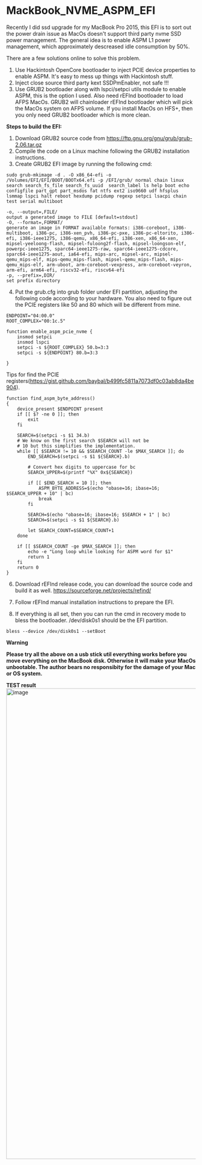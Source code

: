 # MackBook_NVME_ASPM_EFI

Recently I did ssd upgrade for my MacBook Pro 2015, this EFI is to sort out the power drain issue as MacOs doesn't support third party nvme SSD power management. The general idea is to enable ASPM L1 power management, which approximately descreased idle consumption by 50%.

There are a few solutions online to solve this problem.
1. Use Hackintosh OpenCore bootloader to inject PCIE device properties to enable ASPM. It's easy to mess up things with Hackintosh stuff.
2. Inject close source third party kext SSDPmEnabler, not safe !!!
3. Use GRUB2 bootloader along with lspci/setpci utils module to enable ASPM, this is the option I used. Also need rEFInd bootloader to load AFPS MacOs. GRUB2 will chainloader rEFInd bootloader which will pick the MacOs system on AFPS volume. If you install MacOs on HFS+, then you only need GRUB2 bootloader which is more clean.

**Steps to build the EFI:**

1. Download GRUB2 source code from https://ftp.gnu.org/gnu/grub/grub-2.06.tar.gz
2. Compile the code on a Linux machine following the GRUB2 installation instructions.
3. Create GRUB2 EFI image by running the following cmd:
```
sudo grub-mkimage -d . -O x86_64-efi -o /Volumes/EFI/EFI/BOOT/BOOTx64.efi -p /EFI/grub/ normal chain linux search search_fs_file search_fs_uuid  search_label ls help boot echo configfile part_gpt part_msdos fat ntfs ext2 iso9660 udf hfsplus lsmmap lspci halt reboot hexdump pcidump regexp setpci lsacpi chain test serial multiboot
```
```
-o, --output=,FILE/
output a generated image to FILE [default=stdout]
-O, --format=,FORMAT/
generate an image in FORMAT available formats: i386-coreboot, i386-multiboot, i386-pc, i386-xen_pvh, i386-pc-pxe, i386-pc-eltorito, i386-efi, i386-ieee1275, i386-qemu, x86_64-efi, i386-xen, x86_64-xen, mipsel-yeeloong-flash, mipsel-fuloong2f-flash, mipsel-loongson-elf, powerpc-ieee1275, sparc64-ieee1275-raw, sparc64-ieee1275-cdcore, sparc64-ieee1275-aout, ia64-efi, mips-arc, mipsel-arc, mipsel-qemu_mips-elf, mips-qemu_mips-flash, mipsel-qemu_mips-flash, mips-qemu_mips-elf, arm-uboot, arm-coreboot-vexpress, arm-coreboot-veyron, arm-efi, arm64-efi, riscv32-efi, riscv64-efi
-p, --prefix=,DIR/
set prefix directory
```

4. Put the grub.cfg into grub folder under EFI partition, adjusting the following code according to your hardware. You also need to figure out the PCIE registers like 50 and 80 which will be different from mine.
```
ENDPOINT="04:00.0"
ROOT_COMPLEX="00:1c.5"

function enable_aspm_pcie_nvme {
    insmod setpci
    insmod lspci
    setpci -s ${ROOT_COMPLEX} 50.b=3:3
    setpci -s ${ENDPOINT} 80.b=3:3

}

```
Tips for find the PCIE registers(https://gist.github.com/baybal/b499fc5811a7073df0c03ab8da4be904).
```
function find_aspm_byte_address()
{
	device_present $ENDPOINT present
	if [[ $? -ne 0 ]]; then
		exit
	fi

	SEARCH=$(setpci -s $1 34.b)
	# We know on the first search $SEARCH will not be
	# 10 but this simplifies the implementation.
	while [[ $SEARCH != 10 && $SEARCH_COUNT -le $MAX_SEARCH ]]; do
		END_SEARCH=$(setpci -s $1 ${SEARCH}.b)

		# Convert hex digits to uppercase for bc
		SEARCH_UPPER=$(printf "%X" 0x${SEARCH})

		if [[ $END_SEARCH = 10 ]]; then
			ASPM_BYTE_ADDRESS=$(echo "obase=16; ibase=16; $SEARCH_UPPER + 10" | bc)
			break
		fi

		SEARCH=$(echo "obase=16; ibase=16; $SEARCH + 1" | bc)
		SEARCH=$(setpci -s $1 ${SEARCH}.b)

		let SEARCH_COUNT=$SEARCH_COUNT+1
	done

	if [[ $SEARCH_COUNT -ge $MAX_SEARCH ]]; then
		echo -e "Long loop while looking for ASPM word for $1"
		return 1
	fi
	return 0
}
```

6. Download rEFInd release code, you can download the source code and build it as well.
   https://sourceforge.net/projects/refind/
   
6. Follow rEFInd manual installation instructions to prepare the EFI.
7. If everything is all set, then you can run the cmd in recovery mode to bless the bootloader. /dev/disk0s1 should be the EFI partition.
```
bless --device /dev/disk0s1 --setBoot
```

**Warning**

**Please try all the above on a usb stick util everything works before you move everything on the MacBook disk. Otherwise it will make your MacOs unbootable. The author bears no responsibity for the damage of your Mac or OS system.**

**TEST result**
<img width="1247" alt="image" src="https://user-images.githubusercontent.com/16056492/162120946-9720a696-100d-447f-bd7f-6cf900e3191a.png">
